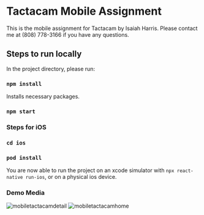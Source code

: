 # Tactacam Mobile Assignment

This is the mobile assignment for Tactacam by Isaiah Harris. Please contact me at (808) 778-3166 if you have any questions.

## Steps to run locally

In the project directory, please run:

### `npm install`

Installs necessary packages.

### `npm start`

### Steps for iOS

### `cd ios`

### `pod install`

You are now able to run the project on an xcode simulator with `npx react-native run-ios`, or on a physical ios device.

### Demo Media

![mobiletactacamdetail](https://user-images.githubusercontent.com/20864735/197081445-21d2a233-467a-47bc-a2ea-85ded34d1ad2.jpeg)
![mobiletactacamhome](https://user-images.githubusercontent.com/20864735/197081448-ea27e1db-04e5-4553-9804-78496d29e7d5.jpeg)
